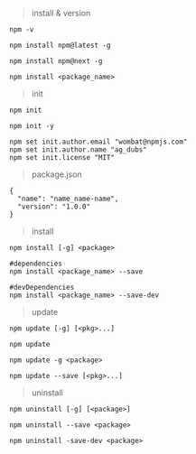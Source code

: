 > install & version
```
npm -v

npm install npm@latest -g

npm install npm@next -g

npm install <package_name>
```
> init
```
npm init

npm init -y

npm set init.author.email "wombat@npmjs.com"
npm set init.author.name "ag_dubs"
npm set init.license "MIT"
```

> package.json
```
{
  "name": "name_name-name",
  "version": "1.0.0"
}
```

> install
```
npm install [-g] <package>
```
```
#dependencies
npm install <package_name> --save

#devDependencies
npm install <package_name> --save-dev
```

> update
```
npm update [-g] [<pkg>...]

npm update

npm update -g <package>

npm update --save [<pkg>...]
```

> uninstall
```
npm uninstall [-g] [<package>]

npm uninstall --save <package>

npm uninstall -save-dev <package>
```